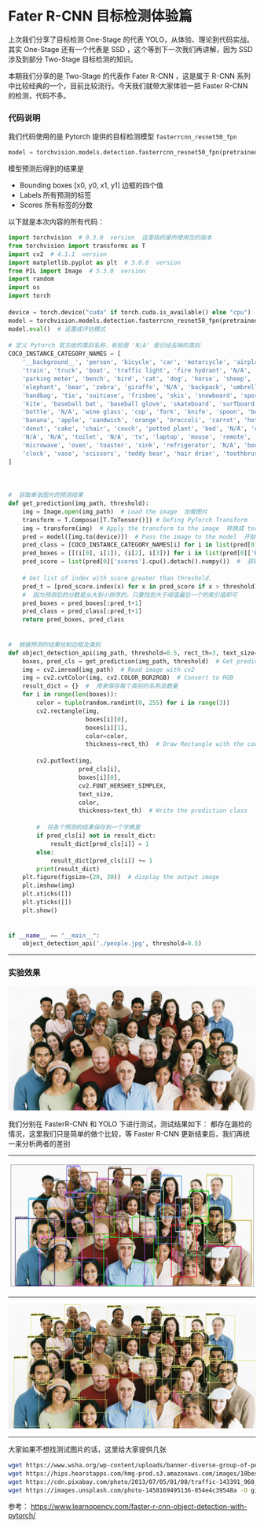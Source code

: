 # Fater R-CNN 目标检测体验篇

上次我们分享了目标检测 One-Stage 的代表 YOLO，从体验、理论到代码实战。其实 One-Stage 还有一个代表是 SSD ，这个等到下一次我们再讲解，因为 SSD 涉及到部分 Two-Stage 目标检测的知识。

本期我们分享的是 Two-Stage 的代表作 Fater R-CNN ，这是属于 R-CNN 系列中比较经典的一个，目前比较流行。今天我们就带大家体验一把 Faster R-CNN 的检测，代码不多。



### 代码说明

我们代码使用的是 Pytorch 提供的目标检测模型 `fasterrcnn_resnet50_fpn`

```python
model = torchvision.models.detection.fasterrcnn_resnet50_fpn(pretrained=True)
```

模型预测后得到的结果是

- Bounding boxes [x0, y0, x1, y1]  边框的四个值
- Labels 所有预测的标签
- Scores 所有标签的分数

以下就是本次内容的所有代码：

```python
import torchvision  # 0.3.0  version  这里指的是所使用包的版本
from torchvision import transforms as T
import cv2  # 4.1.1  version
import matplotlib.pyplot as plt  # 3.0.0  version
from PIL import Image  # 5.3.0  version
import random
import os
import torch

device = torch.device("cuda" if torch.cuda.is_available() else "cpu")
model = torchvision.models.detection.fasterrcnn_resnet50_fpn(pretrained=True).to(device)  #  加载模型
model.eval()  # 设置成评估模式

# 定义 Pytorch 官方给的类别名称，有些是 'N/A' 是已经去掉的类别
COCO_INSTANCE_CATEGORY_NAMES = [
    '__background__', 'person', 'bicycle', 'car', 'motorcycle', 'airplane', 'bus',
    'train', 'truck', 'boat', 'traffic light', 'fire hydrant', 'N/A', 'stop sign',
    'parking meter', 'bench', 'bird', 'cat', 'dog', 'horse', 'sheep', 'cow',
    'elephant', 'bear', 'zebra', 'giraffe', 'N/A', 'backpack', 'umbrella', 'N/A', 'N/A',
    'handbag', 'tie', 'suitcase', 'frisbee', 'skis', 'snowboard', 'sports ball',
    'kite', 'baseball bat', 'baseball glove', 'skateboard', 'surfboard', 'tennis racket',
    'bottle', 'N/A', 'wine glass', 'cup', 'fork', 'knife', 'spoon', 'bowl',
    'banana', 'apple', 'sandwich', 'orange', 'broccoli', 'carrot', 'hot dog', 'pizza',
    'donut', 'cake', 'chair', 'couch', 'potted plant', 'bed', 'N/A', 'dining table',
    'N/A', 'N/A', 'toilet', 'N/A', 'tv', 'laptop', 'mouse', 'remote', 'keyboard', 'cell phone',
    'microwave', 'oven', 'toaster', 'sink', 'refrigerator', 'N/A', 'book',
    'clock', 'vase', 'scissors', 'teddy bear', 'hair drier', 'toothbrush'
]



#  获取单张图片的预测结果
def get_prediction(img_path, threshold):
    img = Image.open(img_path)  # Load the image  加载图片
    transform = T.Compose([T.ToTensor()]) # Defing PyTorch Transform
    img = transform(img)  # Apply the transform to the image  转换成 torch 形式
    pred = model([img.to(device)])  # Pass the image to the model  开始推理
    pred_class = [COCO_INSTANCE_CATEGORY_NAMES[i] for i in list(pred[0]['labels'].cpu().numpy())]  # Get the Prediction Score  获取预测的类别
    pred_boxes = [[(i[0], i[1]), (i[2], i[3])] for i in list(pred[0]['boxes'].detach().cpu().numpy())]  # Bounding boxes  获取各个类别的边框
    pred_score = list(pred[0]['scores'].cpu().detach().numpy())  #  获取各个类别的分数
    
    # Get list of index with score greater than threshold.
    pred_t = [pred_score.index(x) for x in pred_score if x > threshold][-1]  #  判断分数大于阈值对于的分数的最大索引
    #  因为预测后的分数是从大到小排序的，只要找到大于阈值最后一个的索引值即可
    pred_boxes = pred_boxes[:pred_t+1]  
    pred_class = pred_class[:pred_t+1]
    return pred_boxes, pred_class


#  根据预测的结果绘制边框及类别
def object_detection_api(img_path, threshold=0.5, rect_th=3, text_size=3, text_th=3):
    boxes, pred_cls = get_prediction(img_path, threshold)  # Get predictions
    img = cv2.imread(img_path)  # Read image with cv2
    img = cv2.cvtColor(img, cv2.COLOR_BGR2RGB)  # Convert to RGB
    result_dict = {}  #  用来保存每个类别的名称及数量
    for i in range(len(boxes)):
        color = tuple(random.randint(0, 255) for i in range(3))
        cv2.rectangle(img,
                      boxes[i][0],
                      boxes[i][1],
                      color=color,
                      thickness=rect_th)  # Draw Rectangle with the coordinates

        cv2.putText(img,
                    pred_cls[i],
                    boxes[i][0],
                    cv2.FONT_HERSHEY_SIMPLEX, 
                    text_size,  
                    color,
                    thickness=text_th)  # Write the prediction class
        
        #  将各个预测的结果保存到一个字典里
        if pred_cls[i] not in result_dict:
            result_dict[pred_cls[i]] = 1
        else:
            result_dict[pred_cls[i]] += 1
        print(result_dict)
    plt.figure(figsize=(20, 30))  # display the output image
    plt.imshow(img)
    plt.xticks([])
    plt.yticks([])
    plt.show()


if __name__ == "__main__":
    object_detection_api('./people.jpg', threshold=0.5)

```

---



### 实验效果

<img src="image/Faster_RCNN_test_demo_local_version/acbcfa39gy1g9bojr4sk4j21jk0rswt0.jpg" alt="测试图片" style="zoom:50%;" />



我们分别在 FasterR-CNN 和 YOLO 下进行测试，测试结果如下：
都存在漏检的情况，这里我们只是简单的做个比较，等 Faster R-CNN 更新结束后，我们再统一来分析两者的差别

---

<img src="image/Faster_RCNN_test_demo_local_version/acbcfa39gy1g9bojrjrtyj20vl0g31kx.jpg" alt="Faster R-CNN预测结果 " style="zoom:90%;" />

---


<img src="image/Faster_RCNN_test_demo_local_version/acbcfa39gy1g9bolwwe1yj21jk0rsqdc.jpg" alt="YOLO 预测结果" style="zoom:50%;" />

---

大家如果不想找测试图片的话，这里给大家提供几张

```bash
wget https://www.wsha.org/wp-content/uploads/banner-diverse-group-of-people-2.jpg -O people.jpg
wget https://hips.hearstapps.com/hmg-prod.s3.amazonaws.com/images/10best-cars-group-cropped-1542126037.jpg -O car.jpg
wget https://cdn.pixabay.com/photo/2013/07/05/01/08/traffic-143391_960_720.jpg -O traffic.jpg
wget https://images.unsplash.com/photo-1458169495136-854e4c39548a -O girl_cars.jpg
```





参考： https://www.learnopencv.com/faster-r-cnn-object-detection-with-pytorch/ 